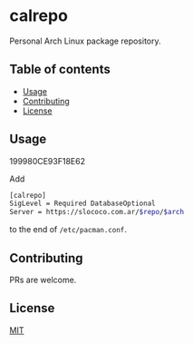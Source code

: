 # calrepo

Personal Arch Linux package repository.

## Table of contents
  - [Usage <a name="usage"></a>](#usage-)
  - [Contributing <a name="contributing"></a>](#contributing-)
  - [License <a name="license"></a>](#license-)

## Usage <a name="usage"></a>

199980CE93F18E62

Add 

```bash
[calrepo]
SigLevel = Required DatabaseOptional
Server = https://slococo.com.ar/$repo/$arch
```

to the end of `/etc/pacman.conf`.

## Contributing <a name="contributing"></a>
PRs are welcome.

## License <a name="license"></a>
[MIT](https://raw.githubusercontent.com/santilococo/calrepo/master/LICENSE.md)
